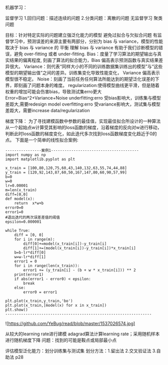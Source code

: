 机器学习：

监督学习
  1.回归问题：描述连续的问题
  2.分类问题：离散的问题
无监督学习
  聚类问题

目标：针对特定实际的问题建立强泛化能力的模型
避免过拟合与欠拟合问题
有监督学习中，预测误差的来源主要有两部分，分别为 bias  与 variance，模型的性能取决于 bias 与 variance 的 平衡
理解 bias 与 variance 有助于我们诊断模型的错误，避免 over-fitting 或者 under-fitting.
Bias：度量了学习算法的期望输出与真实结果的偏离程度, 刻画了算法的拟合能力，Bias 偏高表示预测函数与真实结果差异很大。
Variance：则代表“同样大小的不同的训练数据集训练出的模型”与“这些模型的期望输出值”之间的差异。训练集变化导致性能变化， Variance 偏高表示模型很不稳定。
Noise：刻画了当前任务任何算法所能达到的期望泛化误差的下界，即刻画了问题本身的难度。
regularization:使得模型曲线更平滑，但是随着权重的增加可能会伤害bias，导致测试集erro更大
Error=Bias^2+Variance+Noise
underfitting:erro 受bias影响大，训练集与模型差距大,需要redesign model
overfitting:erro 受variance影响大，测试集与模型差距大，需要increase data/regularization

梯度下降：
为了寻找建模函数中参数的最佳值，实现最佳拟合所设计的一种算法
从一个起始点w计算受其影响的loss函数的梯度，沿着梯度的反向对w进行移动，判断此时loss函数的梯度变化，如此迭代多次找到loss函数梯度变化趋近于0的点。
下面是一个简单的线性拟合案例:
```
----------------案例1---------------------------------------
import numpy as np
import matplotlib.pyplot as plt

x_train = [100,80,120,75,60,43,140,132,63,55,74,44,88]
y_train = [120,92,143,87,60,50,167,147,80,60,90,57,99]
b=0
w=0
lr=0.00001
m=len(x_train)
diff=[0,0]
def model(x):
    return  x*w+b
error0=0
error1=0
#退出迭代的两次误差差值的阈值
epsilon=0.000001

while True:
    diff = [0, 0]
    for i in range(m):
        diff[0]+=model(x_train[i])-y_train[i]
        diff[1]+=(model(x_train[i])-y_train[i])*x_train[i]
    b=b-lr*diff[0]
    w=w-lr*diff[1]
    error1 = 0
    for i in range(len(x_train)):
        error1 += (y_train[i] - (b + w * x_train[i])) ** 2
    print(error1)
    if abs(error1 - error0) < epsilon:
        break
    else:
        error0 = error1

plt.plot(x_train,y_train,'bo')
plt.plot(x_train,[model(x) for x in x_train])
plt.show()
-----------------------------------------------------------------
```
![https://github.com/YeBug/read/blob/master/1537026574.jpg]

从较大的learning rate进行建模
adagrad算法计算learning rate；采用随机样本进行随机梯度下降
问题：找到的可能是鞍点或局部最小点

评估模型泛化能力：划分训练集与测试集
划分方法：1.留出法  2.交叉验证法 3.自助法
p28
